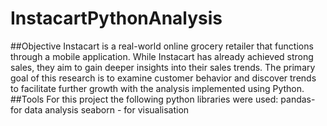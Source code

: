 # InstacartPythonAnalysis
##Objective
Instacart is a real-world online grocery retailer that functions through a mobile application. While Instacart has already achieved strong sales, they aim to gain deeper insights into their sales trends. The primary goal of this research is to examine customer behavior and discover trends to facilitate further growth with the analysis implemented using Python.
##Tools
For this project the following python libraries were used:
pandas- for data analysis
seaborn - for visualisation

